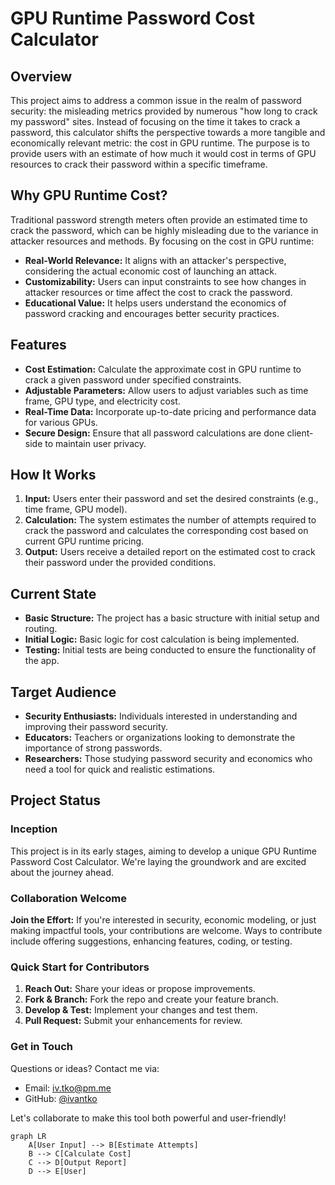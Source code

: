 # GPU Runtime Password Cost Calculator

## Overview
This project aims to address a common issue in the realm of password security: the misleading metrics provided by numerous "how long to crack my password" sites. Instead of focusing on the time it takes to crack a password, this calculator shifts the perspective towards a more tangible and economically relevant metric: the cost in GPU runtime. The purpose is to provide users with an estimate of how much it would cost in terms of GPU resources to crack their password within a specific timeframe.

## Why GPU Runtime Cost?
Traditional password strength meters often provide an estimated time to crack the password, which can be highly misleading due to the variance in attacker resources and methods. By focusing on the cost in GPU runtime:

- **Real-World Relevance:** It aligns with an attacker's perspective, considering the actual economic cost of launching an attack.
- **Customizability:** Users can input constraints to see how changes in attacker resources or time affect the cost to crack the password.
- **Educational Value:** It helps users understand the economics of password cracking and encourages better security practices.

## Features
- **Cost Estimation:** Calculate the approximate cost in GPU runtime to crack a given password under specified constraints.
- **Adjustable Parameters:** Allow users to adjust variables such as time frame, GPU type, and electricity cost.
- **Real-Time Data:** Incorporate up-to-date pricing and performance data for various GPUs.
- **Secure Design:** Ensure that all password calculations are done client-side to maintain user privacy.

## How It Works
1. **Input:** Users enter their password and set the desired constraints (e.g., time frame, GPU model).
2. **Calculation:** The system estimates the number of attempts required to crack the password and calculates the corresponding cost based on current GPU runtime pricing.
3. **Output:** Users receive a detailed report on the estimated cost to crack their password under the provided conditions.

## Current State
- **Basic Structure:** The project has a basic structure with initial setup and routing.
- **Initial Logic:** Basic logic for cost calculation is being implemented.
- **Testing:** Initial tests are being conducted to ensure the functionality of the app.

## Target Audience
- **Security Enthusiasts:** Individuals interested in understanding and improving their password security.
- **Educators:** Teachers or organizations looking to demonstrate the importance of strong passwords.
- **Researchers:** Those studying password security and economics who need a tool for quick and realistic estimations.

## Project Status

### Inception

This project is in its early stages, aiming to develop a unique GPU Runtime Password Cost Calculator. We're laying the groundwork and are excited about the journey ahead.

### Collaboration Welcome

**Join the Effort:** If you're interested in security, economic modeling, or just making impactful tools, your contributions are welcome. Ways to contribute include offering suggestions, enhancing features, coding, or testing.

### Quick Start for Contributors

1. **Reach Out:** Share your ideas or propose improvements.
2. **Fork & Branch:** Fork the repo and create your feature branch.
3. **Develop & Test:** Implement your changes and test them.
4. **Pull Request:** Submit your enhancements for review.

### Get in Touch

Questions or ideas? Contact me via:

- Email: [iv.tko@pm.me](mailto:iv.tko@pm.me)
- GitHub: [@ivantko](https://github.com/ivantko)

Let's collaborate to make this tool both powerful and user-friendly!

```mermaid
graph LR
    A[User Input] --> B[Estimate Attempts]
    B --> C[Calculate Cost]
    C --> D[Output Report]
    D --> E[User]
```